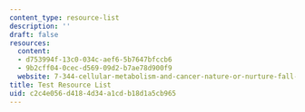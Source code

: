 ```yaml
---
content_type: resource-list
description: ''
draft: false
resources:
  content:
  - d753994f-13c0-034c-aef6-5b7647bfccb6
  - 9b2cff04-0cec-d569-09d2-b7ae78d900f9
  website: 7-344-cellular-metabolism-and-cancer-nature-or-nurture-fall-2018
title: Test Resource List
uid: c2c4e056-d418-4d34-a1cd-b18d1a5cb965
---
```

